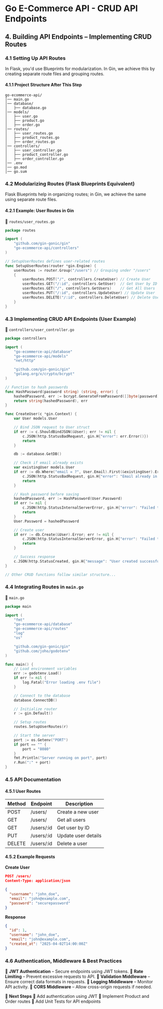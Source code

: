 # Go E-Commerce API - CRUD API Endpoints

## 4. Building API Endpoints – Implementing CRUD Routes

### 4.1 Setting Up API Routes

In Flask, you'd use Blueprints for modularization. In Gin, we achieve this by creating separate route files and grouping routes.

#### 4.1.1 Project Structure After This Step

```
go-ecommerce-api/
│── main.go
│── database/
│   ├── database.go
│── models/
│   ├── user.go
│   ├── product.go
│   ├── order.go
│── routes/
│   ├── user_routes.go
│   ├── product_routes.go
│   ├── order_routes.go
│── controllers/
│   ├── user_controller.go
│   ├── product_controller.go
│   ├── order_controller.go
│── .env
│── go.mod
│── go.sum
```

### 4.2 Modularizing Routes (Flask Blueprints Equivalent)

Flask Blueprints help in organizing routes; in Gin, we achieve the same using separate route files.

#### 4.2.1 Example: User Routes in Gin

📂 `routes/user_routes.go`

```go
package routes

import (
	"github.com/gin-gonic/gin"
	"go-ecommerce-api/controllers"
)

// SetupUserRoutes defines user-related routes
func SetupUserRoutes(router *gin.Engine) {
	userRoutes := router.Group("/users") // Grouping under "/users"
	{
		userRoutes.POST("/", controllers.CreateUser) // Create User
		userRoutes.GET("/:id", controllers.GetUser)  // Get User by ID
		userRoutes.GET("/", controllers.GetUsers)    // Get All Users
		userRoutes.PUT("/:id", controllers.UpdateUser) // Update User
		userRoutes.DELETE("/:id", controllers.DeleteUser) // Delete User
	}
}
```

### 4.3 Implementing CRUD API Endpoints (User Example)

📂 `controllers/user_controller.go`

```go
package controllers

import (
	"go-ecommerce-api/database"
	"go-ecommerce-api/models"
	"net/http"

	"github.com/gin-gonic/gin"
	"golang.org/x/crypto/bcrypt"
)

// Function to hash passwords
func HashPassword(password string) (string, error) {
	hashedPassword, err := bcrypt.GenerateFromPassword([]byte(password), bcrypt.DefaultCost)
	return string(hashedPassword), err
}

func CreateUser(c *gin.Context) {
	var User models.User

	// Bind JSON request to User struct
	if err := c.ShouldBindJSON(&User); err != nil {
		c.JSON(http.StatusBadRequest, gin.H{"error": err.Error()})
		return
	}

	db := database.GetDB()

	// Check if email already exists
	var existingUser models.User
	if err := db.Where("email = ?", User.Email).First(&existingUser).Error; err == nil {
		c.JSON(http.StatusBadRequest, gin.H{"error": "Email already in use"})
		return
	}

	// Hash password before saving
	hashedPassword, err := HashPassword(User.Password)
	if err != nil {
		c.JSON(http.StatusInternalServerError, gin.H{"error": "Failed to hash password"})
		return
	}
	User.Password = hashedPassword

	// Create user
	if err := db.Create(&User).Error; err != nil {
		c.JSON(http.StatusInternalServerError, gin.H{"error": "Failed to create user"})
		return
	}

	// Success response
	c.JSON(http.StatusCreated, gin.H{"message": "User created successfully", "user": User})
}

// Other CRUD functions follow similar structure...
```

### 4.4 Integrating Routes in `main.go`

📂 `main.go`

```go
package main

import (
	"fmt"
	"go-ecommerce-api/database"
	"go-ecommerce-api/routes"
	"log"
	"os"

	"github.com/gin-gonic/gin"
	"github.com/joho/godotenv"
)

func main() {
	// Load environment variables
	err := godotenv.Load()
	if err != nil {
		log.Fatal("Error loading .env file")
	}

	// Connect to the database
	database.ConnectDB()

	// Initialize router
	r := gin.Default()

	// Setup routes
	routes.SetupUserRoutes(r)

	// Start the server
	port := os.Getenv("PORT")
	if port == "" {
		port = "8080"
	}
	fmt.Println("Server running on port", port)
	r.Run(":" + port)
}
```

### 4.5 API Documentation

#### 4.5.1 User Routes

| Method | Endpoint    | Description         |
| ------ | ----------- | ------------------- |
| POST   | /users/     | Create a new user   |
| GET    | /users/     | Get all users       |
| GET    | /users/\:id | Get user by ID      |
| PUT    | /users/\:id | Update user details |
| DELETE | /users/\:id | Delete a user       |

#### 4.5.2 Example Requests

**Create User**

```json
POST /users/
Content-Type: application/json

{
  "username": "john_doe",
  "email": "john@example.com",
  "password": "securepassword"
}
```

**Response**

```json
{
  "id": 1,
  "username": "john_doe",
  "email": "john@example.com",
  "created_at": "2025-04-02T14:00:00Z"
}
```

### 4.6 Authentication, Middleware & Best Practices

🔹 **JWT Authentication** – Secure endpoints using JWT tokens. 🔹 **Rate Limiting** – Prevent excessive requests to API. 🔹 **Validation Middleware** – Ensure correct data formats in requests. 🔹 **Logging Middleware** – Monitor API activity. 🔹 **CORS Middleware** – Allow cross-origin requests if needed.

🚀 **Next Steps** 🔹 Add authentication using JWT 🔹 Implement Product and Order routes 🔹 Add Unit Tests for API endpoints

